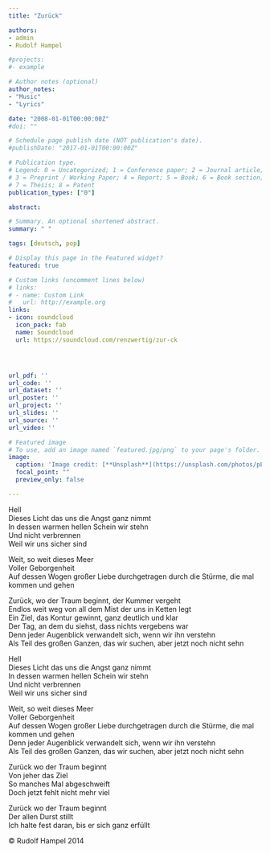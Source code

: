 ```yaml
---  
title: "Zurück"

authors:
- admin
- Rudolf Hampel

#projects:
#- example

# Author notes (optional)
author_notes:
- "Music"
- "Lyrics"

date: "2008-01-01T00:00:00Z"
#doi: ""

# Schedule page publish date (NOT publication's date).
#publishDate: "2017-01-01T00:00:00Z"

# Publication type.
# Legend: 0 = Uncategorized; 1 = Conference paper; 2 = Journal article;
# 3 = Preprint / Working Paper; 4 = Report; 5 = Book; 6 = Book section;
# 7 = Thesis; 8 = Patent
publication_types: ["0"]

abstract: 

# Summary. An optional shortened abstract.
summary: " "

tags: [deutsch, pop]

# Display this page in the Featured widget?
featured: true

# Custom links (uncomment lines below)
# links:
# - name: Custom Link
#   url: http://example.org
links:
- icon: soundcloud
  icon_pack: fab
  name: Soundcloud
  url: https://soundcloud.com/renzwertig/zur-ck




url_pdf: ''
url_code: ''
url_dataset: ''
url_poster: ''
url_project: ''
url_slides: ''
url_source: ''
url_video: ''

# Featured image
# To use, add an image named `featured.jpg/png` to your page's folder. 
image:
  caption: 'Image credit: [**Unsplash**](https://unsplash.com/photos/pLCdAaMFLTE)'
  focal_point: ""
  preview_only: false

---
```


Hell  
Dieses Licht das uns die Angst ganz nimmt  
In dessen warmen hellen Schein wir stehn  
Und nicht verbrennen  
Weil wir uns sicher sind  

Weit, so weit dieses Meer  
Voller Geborgenheit  
Auf dessen Wogen großer Liebe durchgetragen durch die Stürme, die mal kommen und gehen  

Zurück, wo der Traum beginnt, der Kummer vergeht  
Endlos weit weg von all dem Mist der uns in Ketten legt  
Ein Ziel, das Kontur gewinnt, ganz deutlich und klar  
Der Tag, an dem du siehst, dass nichts vergebens war  
Denn jeder Augenblick verwandelt sich, wenn wir ihn verstehn  
Als Teil des großen Ganzen, das wir suchen, aber jetzt noch nicht sehn  

Hell  
Dieses Licht das uns die Angst ganz nimmt  
In dessen warmen hellen Schein wir stehn  
Und nicht verbrennen  
Weil wir uns sicher sind  

Weit, so weit dieses Meer  
Voller Geborgenheit  
Auf dessen Wogen großer Liebe durchgetragen durch die Stürme, die mal kommen und gehen  
Denn jeder Augenblick verwandelt sich, wenn wir ihn verstehn  
Als Teil des großen Ganzen, das wir suchen, aber jetzt noch nicht sehn  

Zurück wo der Traum beginnt  
Von jeher das Ziel  
So manches Mal abgeschweift  
Doch jetzt fehlt nicht mehr viel  

Zurück wo der Traum beginnt  
Der allen Durst stillt  
Ich halte fest daran, bis er sich ganz erfüllt  

© Rudolf Hampel 2014